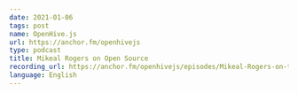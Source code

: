 ```yaml
---
date: 2021-01-06
tags: post
name: OpenHive.js
url: https://anchor.fm/openhivejs
type: podcast
title: Mikeal Rogers on Open Source
recording_url: https://anchor.fm/openhivejs/episodes/Mikeal-Rogers-on-the-Open-Source-Model-eokfbo
language: English
---
```

